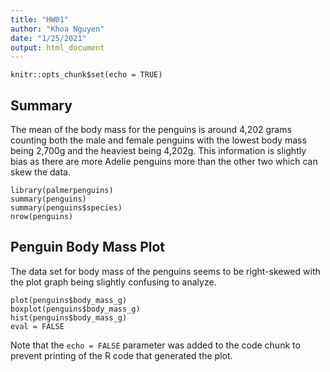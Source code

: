 ```yaml
---
title: "HW01"
author: "Khoa Nguyen"
date: "1/25/2021"
output: html_document
---
```


```{r setup, include=FALSE}
knitr::opts_chunk$set(echo = TRUE)
```

## Summary

The mean of the body mass for the penguins is around 4,202 grams counting both the male and female penguins with the lowest body mass being 2,700g and the heaviest being 4,202g. This information is slightly bias as there are more Adelie penguins more than the other two which can skew the data.

```{r summary}
library(palmerpenguins)
summary(penguins)
summary(penguins$species)
nrow(penguins)
```

## Penguin Body Mass Plot

The data set for body mass of the penguins seems to be right-skewed with the plot graph being slightly confusing to analyze.


```{r plot, echo=FALSE}
plot(penguins$body_mass_g)
boxplot(penguins$body_mass_g)
hist(penguins$body_mass_g)
eval = FALSE
```

Note that the `echo = FALSE` parameter was added to the code chunk to prevent printing of the R code that generated the plot.

